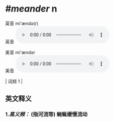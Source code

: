 # ***\#meander*** n
英音 mi'ændə(r)  
英音
<audio src="./media/meander-b.aac" controls="controls"></audio>

美音 mi'ændər  
美音
<audio src="./media/meander.aac" controls="controls"></audio>



| 词频 1 |  

英文释义
---
### 1.*高义频：* **(指河流等) 蜿蜒缓慢流动**  


